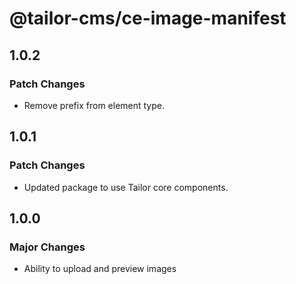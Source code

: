 # @tailor-cms/ce-image-manifest

## 1.0.2

### Patch Changes

- Remove prefix from element type.

## 1.0.1

### Patch Changes

- Updated package to use Tailor core components.

## 1.0.0

### Major Changes

- Ability to upload and preview images

